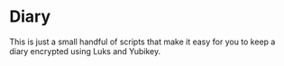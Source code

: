 # Diary

This is just a small handful of scripts that make it easy for you to keep a diary encrypted using Luks and Yubikey.

